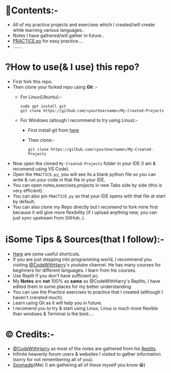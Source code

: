 # 📑Contents:-

- All of my practice projects and exercises which I created/will create while learning various languages..
- Notes I have gathered/will gather in future..
- [PRACTICE.py](./PRACTICE.py) for easy practice....
- .......


# ❔How to use(& I use) this repo?

- First fork this repo.
- Then clone your forked repo using **Git** :-
  - For Linux(Ubuntu):-
    
    ```
    sudo apt install git
    git clone https://github.com/<yourUsername>/My-Created-Projects
    ```
  - For Windows (altough I recommend to try using Linux):-
    - First install git from [here](https://git-scm.com/download/win)
    - Then clone:-
      
      ```
      git clone https://github.com/<yourUsername>/My-Created-Projects
      ```
- Now open the cloned `My-Created-Projects` folder in your IDE (I am & recomend using VS Code).
- Open the `PRACTICE.py`, you will see its a blank python file so you can write & run your code in that file in your IDE.
- You can open notes,exercises,projects in new Tabs side by side (this is very efficient).
- You can also pin `PRACTICE.py` so that your IDE opens with that file at start by default.
- You can also clone my Repo directly but I recomend to fork mine first because it will give more flexibility (if I upload anything new, you can just sync upstream from GitHub..).


# ℹ️Some Tips & Sources(that I follow):-

- [Here](./Useful-Shortcuts.md) are some useful shortcuts.
- If you are just stepping into programming world, I recommend you visiting [@CodeWithHarry](https://www.youtube.com/@CodeWithHarry)'s youtube channel. He has many courses for beginners for different languages. I learn from his courses.
- Use Replit if you don't have sufficient pc.
- My **Notes** are **not** 100% as **same** as @CodeWithHarry's Replits, I have edited them in some places for my better understanding.
- You can use the Practice exercises to practice that I created (although I haven't crerated much).
- Learn using Git as it will help you in future.
- I recomend you to try & start using Linux, Linux is much more flexible than windows & Terminal is the best....


# ©️ Credits:-

- [@CodeWithHarry](https://www.youtube.com/@CodeWithHarry) as most of the notes are gathered from his [Replits](https://replit.com/@codewithharry).
- Infinite heavenly forum users & websites I visited to gather information (sorry for not remembering all of you).
- [Soymadip](https://soumadip.gitbook.io)(Me) (I am gathering all of these myself you know 😁)
